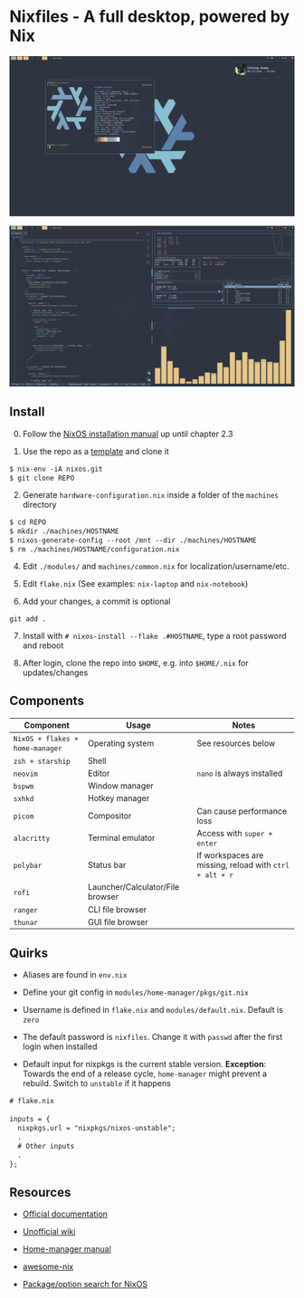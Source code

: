 # Nixfiles - A full desktop, powered by Nix

![Screenshot](./screenshots/neofetch.png)

![Screenshot](./screenshots/flake.png)

## Install

0. Follow the [NixOS installation manual](https://nixos.org/manual/nixos/stable/) up until chapter 2.3

1. Use the repo as a [template](https://github.com/TonyTheAce/open-dots/generate) and clone it

```
$ nix-env -iA nixos.git
$ git clone REPO
```

2. Generate `hardware-configuration.nix` inside a folder of the `machines` directory

```
$ cd REPO
$ mkdir ./machines/HOSTNAME
$ nixos-generate-config --root /mnt --dir ./machines/HOSTNAME
$ rm ./machines/HOSTNAME/configuration.nix
```

4. Edit `./modules/` and `machines/common.nix` for localization/username/etc.

5. Edit `flake.nix` (See examples: `nix-laptop` and `nix-notebook`)

6. Add your changes, a commit is optional

```
git add .
```

7. Install with `# nixos-install --flake .#HOSTNAME`, type a root password and reboot

8. After login, clone the repo into `$HOME`, e.g. into `$HOME/.nix` for updates/changes

## Components

Component|Usage|Notes
---------|-----|-----
`NixOS + flakes + home-manager`|Operating system|See resources below
`zsh + starship`|Shell|
`neovim`|Editor|`nano` is always installed
`bspwm`|Window manager|
`sxhkd`|Hotkey manager|
`picom`|Compositor|Can cause performance loss
`alacritty`|Terminal emulator|Access with `super + enter`
`polybar`|Status bar|If workspaces are missing, reload with `ctrl + alt + r`
`rofi`|Launcher/Calculator/File browser|
`ranger`|CLI file browser|
`thunar`|GUI file browser|

## Quirks

- Aliases are found in `env.nix`

- Define your git config in `modules/home-manager/pkgs/git.nix`

- Username is defined in `flake.nix` and `modules/default.nix`. Default is `zero`

- The default password is `nixfiles`. Change it with `passwd` after the first login when installed

- Default input for nixpkgs is the current stable version. **Exception**: Towards the end of a
  release cycle, `home-manager` might prevent a rebuild. Switch to `unstable` if it happens

```
# flake.nix

inputs = {
  nixpkgs.url = "nixpkgs/nixos-unstable";
  .
  # Other inputs
  .
};
```

## Resources

- [Official documentation](https://nixos.org/learn.html)

- [Unofficial wiki](https://nixos.wiki/)

- [Home-manager manual](https://nix-community.github.io/home-manager/)

- [awesome-nix](https://github.com/nix-community/awesome-nix)

- [Package/option search for NixOS](https://search.nixos.org)


